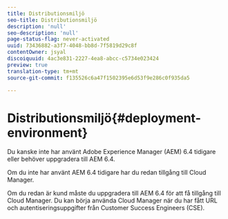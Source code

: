 ```yaml
---
title: Distributionsmiljö
seo-title: Distributionsmiljö
description: 'null'
seo-description: 'null'
page-status-flag: never-activated
uuid: 73436882-a3f7-4048-bb8d-7f5819d29c8f
contentOwner: jsyal
discoiquuid: 4ac3e831-2227-4ea8-abcc-c5734e023424
preview: true
translation-type: tm+mt
source-git-commit: f135526c6a47f1502395e6d53f9e286c0f935da5

---
```



# Distributionsmiljö{#deployment-environment}

Du kanske inte har använt Adobe Experience Manager (AEM) 6.4 tidigare eller behöver uppgradera till AEM 6.4.

Om du inte har använt AEM 6.4 tidigare har du redan tillgång till Cloud Manager.

Om du redan är kund måste du uppgradera till AEM 6.4 för att få tillgång till Cloud Manager. Du kan börja använda Cloud Manager när du har fått URL och autentiseringsuppgifter från Customer Success Engineers (CSE).
